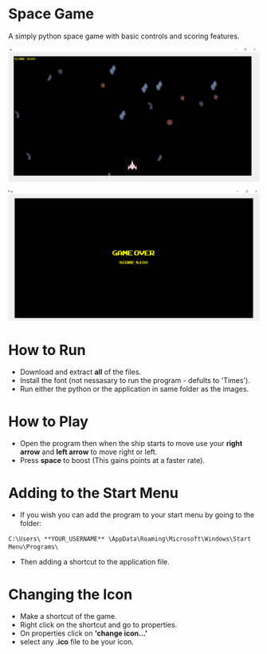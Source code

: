 # Space Game
A simply python space game with basic controls and scoring features.

![alt text][logo1]

[logo1]: https://github.com/Robertki16/space-game/blob/main/example%20game%20play.png
![alt text][logo]

[logo]: https://github.com/Robertki16/space-game/blob/main/example%20game%20play1.png

# How to Run 
- Download and extract **all** of the files.
- Install the font (not nessasary to run the program - defults to 'Times').
- Run either the python or the application in  same folder as the images.

# How to Play
- Open the program then when the ship starts to move use your **right arrow** and **left arrow** to move right or left.
- Press **space** to boost (This gains points at a faster rate).

# Adding to the Start Menu
- If you wish you can add the program to your start menu by going to the folder:
```
C:\Users\ **YOUR_USERNAME** \AppData\Roaming\Microsoft\Windows\Start Menu\Programs\
```
- Then adding a shortcut to the application file.

# Changing the Icon
- Make a shortcut of the game.
- Right click on the shortcut and go to properties.
- On properties click on **'change icon...'**
- select any **.ico** file to be your icon.
